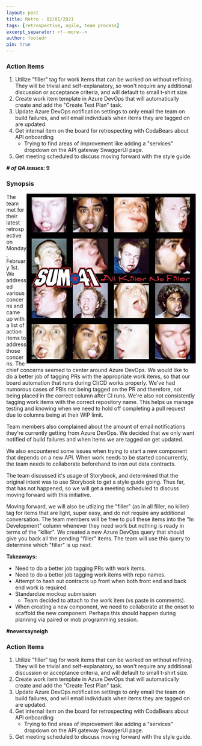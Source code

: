 ```yaml
---
layout: post
title: Retro - 02/01/2021
tags: [retrospective, agile, team process]
excerpt_separator: <!--more-->
author: footedr
pin: true
---
```

### Action Items
1. Utilize "filler" tag for work items that can be worked on without refining. They will be trivial and self-explanatory, so won't require any additional discussion or acceptance criteria, and will default to small t-shirt size.
2. Create work item template in Azure DevOps that will automatically create and add the "Create Test Plan" task.
3. Update Azure DevOps notification settings to only email the team on build failures, and will email individuals when items they are tagged on are updated.
4. Get internal item on the board for retrospecting with CodaBears about API onboarding
   * Trying to find areas of improvement like adding a "services" dropdown on the API gateway SwaggerUI page.
5. Get meeting scheduled to discuss moving forward with the style guide.

***# of QA issues*: 9**

<!--more-->

### Synopsis
<img src="/assets/img/all_killer_no_filler.jpg" style="float: right;" />
The team met for their latest retrospective on Monday, February 1st. We addressed various concerns and came up with a list of action items to address those concerns. The chief concerns seemed to center around Azure DevOps. We would like to do a better job of tagging PRs with the appropriate work items, so that our board automation that runs during CI/CD works properly. We've had numorous cases of PBIs not being tagged on the PR and therefore, not being placed in the correct column after CI runs. We're also not consistently tagging work items with the correct repository name. This helps us manage testing and knowing when we need to hold off completing a pull request due to columns being at their WIP limit.

Team members also complained about the amount of email notifications they're currently getting from Azure DevOps. We decided that we only want notified of build failures and when items we are tagged on get updated.

We also encountered some issues when trying to start a new component that depends on a new API. When work needs to be started concurrently, the team needs to collaborate beforehand to iron out data contracts.

The team discussed it's usage of Storybook, and determined that the original intent was to use Storybook to get a style guide going. Thus far, that has not happened, so we will get a meeting scheduled to discuss moving forward with this initiative.

Moving forward, we will also be utlizing the "filler" (as in all filler, no killer) tag for items that are light, super easy, and do not require any additional conversation. The team members will be free to pull these items into the "In Development" column whenever they need work but nothing is ready in terms of the "killer". We created a new Azure DevOps query that should give you back all the pending "filler" items. The team will use this query to determine which "filler" is up next.

**Takeaways:**
- Need to do a better job tagging PRs with work items.
- Need to do a better job tagging work items with repo names.
- Attempt to hash out contracts up front when both front end and back end work is required.
- Standardize mockup submission
  - Team decided to attach to the work item (vs paste in comments).
- When creating a new component, we need to collaborate at the onset to scaffold the new component. Perhaps this should happen during planning via paired or mob programming session.

**#neversayneigh**

### Action Items
1. Utilize "filler" tag for work items that can be worked on without refining. They will be trivial and self-explanatory, so won't require any additional discussion or acceptance criteria, and will default to small t-shirt size.
2. Create work item template in Azure DevOps that will automatically create and add the "Create Test Plan" task.
3. Update Azure DevOps notification settings to only email the team on build failures, and will email individuals when items they are tagged on are updated.
4. Get internal item on the board for retrospecting with CodaBears about API onboarding
   * Trying to find areas of improvement like adding a "services" dropdown on the API gateway SwaggerUI page.
5. Get meeting scheduled to discuss moving forward with the style guide.